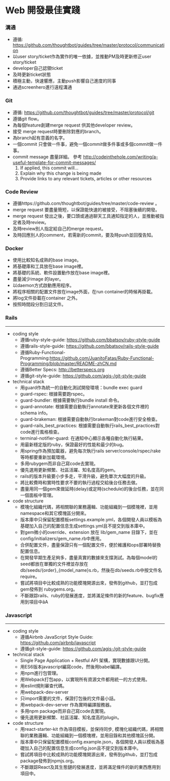 # Web 開發最佳實踐

### 溝通
* 遵循: https://github.com/thoughtbot/guides/tree/master/protocol/communication
* 以user story/ticket作為實作的唯一依據，並推動PM及時更新修正user story/ticket
* developer自己認領ticket
* 及時更新ticket狀態
* 積極主動，快速響應，主動push影響自己進度的同事
* 通過screenhero進行遠程溝通
### Git
* 遵循: https://github.com/thoughtbot/guides/tree/master/protocol/git
* 遵循git flow。
* 為每個feature創建merge request 供其他developer review。
* 接受 merge request時要刪除對應的branch。
* 為branch起有意義的名字。
* 一個commit 只會做一件事，避免一個commit做多件事或多個commit做一件事。
* commit message 盡量詳細。 
  參考 http://codeinthehole.com/writing/a-useful-template-for-commit-messages/
    1. If applied, this commit will...
    2. Explain why this change is being made
    3. Provide links to any relevant tickets, articles or other resources
### Code Review
* 遵循https://github.com/thoughtbot/guides/tree/master/code-review 。
* merge request 要盡量簡短，以保證能快速的被接受，不阻塞後續的開發。
* merge request 發出之後，要口頭或通過聊天工具通知指定的人，並推動被指定者及時review。
* 及時review別人指定給自己的merge request。
* 及時回應別人的comment，若需新的commit，要及時push並回復告知。
### Docker
* 使用比較知名成熟的base image。
* 將基礎庫和工具放在base image裡。
* 將基礎的系統、軟件設置動作放在base image裡。
* 盡量減少image 的layer。
* 以daemon方式啟動應用程序。
* 將程序相關的配置文件放在image外面，在run container的時候再掛載。
* 將log文件掛載在container 之外。
* 按照時間段分割日誌文件。
### Rails
------------------------------------
- coding style
  * 遵循ruby-style-guide: https://github.com/bbatsov/ruby-style-guide
  * 遵循rails-style-guide: https://github.com/bbatsov/rails-style-guide
  * 遵循Ruby-Functional-Programming:https://github.com/JuanitoFatas/Ruby-Functional-Programming/blob/master/README-zhCN.md
  * 遵循Better Specs: http://betterspecs.org
  * 遵循git-style-guide: https://github.com/agis-/git-style-guide
- technical stack
  * 用guard作為統一的自動化測試開發環境：bundle exec guard
  * guard-rspec: 根據需要跑rspec。
  * guard-bundler: 根據需要執行bundle install 命令。
  * guard-annotate: 根據需要自動執行annotate來更新各個文件裡的schema info。
  * guard-brakeman: 根據需要自動執行brakeman對code進行安全檢查。
  * guard-rails_best_practices: 根據需要自動執行rails_best_practices對code進行風格檢查。
  * terminal-notifier-guard: 在通知中心顯示各種自動化執行結果。
  * 用最新穩定版的ruby，保證最好的性能和最少的bug。
  * 用spring作為預加載器，避免每次執行rails server/console/rspec/rake等時都要重新加載環境。
  * 多用rubygem而非自己寫code去實現。
  * 優先選用更新頻繁、社區活躍、知名度高的gem。
  * rails的版本升級要小步多走，平滑升級，避免單次大幅度的升級。
  * 將比較費時和實時性要求不要的執行過程交給後台任務去做。
  * 盡量用同一個gem來做延時(delay)或定時(schedule)的後台任務，並在同一個面板中管理。
- code structure
  * 模塊化組織代碼，將相關聯的業務邏輯、功能組織到一個模塊裡，並用namespace和其它模塊區分開來。
  * 版本庫中只保留配置模板settings.example.yml，各個開發人員以模板為基礎加入自己的配置信息生成settings.yml且不提交到版本庫中。
  * 對gem微小的override、extension 放在 lib/gem_name 目錄下，並在config/initializers/gem_name.rb中應用。
  * 合併配置文件，盡量保證只有一個配置文件，便於維護和ops部署時替換配置信息。
  * 在開發早期生產足夠多，盡量真實的數據來支撐測試。為每個model的seed都放在單獨的文件裡並存放在db/seeds/{order}_{model_name}s.rb，然後在db/seeds.rb中按文件名require。
  * 嘗試將項目中比較成熟的功能模塊開源出來，發佈到github，並打包成gem發佈到 rubygems.org。
  * 不斷跟踪rails、ruby的發展進度，並將滿足條件的新的feature、bugfix應用到項目中ãA
### Javascript
------------------------------------
- coding style
  * 遵循Airbnb JavaScript Style Guide: https://github.com/airbnb/javascript
  * 遵循git-style-guide: https://github.com/agis-/git-style-guide
- technical stack
  * Single Page Application + Restful API 架構，實現數據跟UI分開。
  * 用ES6版本javascript編寫code，然後用babel編譯。
  * 用npm進行包管理。
  * 用Webpack打包app，以實現所有資源文件都用統一的方式使用。
  * 用eslint規則審查代碼。
  * 用webpack-dev-server
  * 只import需要的文件，保證打包後的文件最小話。
  * 用webpack-dev-server 作為實時編譯服務器。
  * 多用npm package而非自己寫code去實現。
  * 優先選用更新頻繁、社區活躍、知名度高的plugin。
- code structure
  * 用react-starter-kit 作為項目模板，並保持同步, 模塊化組織代碼，將相關聯的業務邏輯、功能組織到一個模塊裡，並用目錄和其他模塊區分開。
  * 版本庫中只保留配置模板config.example.json，各個開發人員以模板為基礎加入自己的配置信息生成config.json且不提交到版本庫中。
  * 嘗試將項目中比較成熟的功能模塊開源出來，發佈到github，並打包成package發佈到npmjs.org。
  * 不斷跟踪React及其生態鏈的發展進度，並將滿足條件的新的東西應用到項目中。
